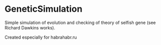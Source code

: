 # GeneticSimulation

Simple simulation of evolution and checking of theory of selfish gene (see Richard Dawkins works).

Created especially for habrahabr.ru
